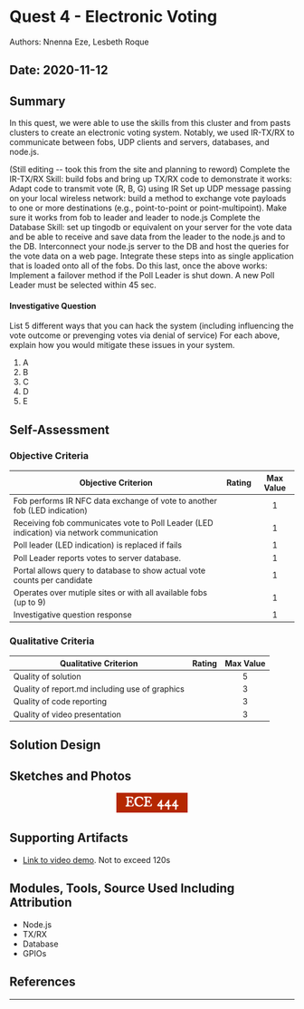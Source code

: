 # Quest 4 - Electronic Voting
Authors: Nnenna Eze, Lesbeth Roque

Date: 2020-11-12
-----

## Summary
In this quest, we were able to use the skills from this cluster and from pasts clusters to create an electronic voting system. Notably, we used IR-TX/RX to communicate between fobs, UDP clients and servers, databases, and node.js. 

(Still editing -- took this from the site and planning to reword)
Complete the IR-TX/RX Skill: build fobs and bring up TX/RX code to demonstrate it works: Adapt code to transmit vote (R, B, G) using IR
Set up UDP message passing on your local wireless network: build a method to exchange vote payloads to one or more destinations (e.g., point-to-point or point-multipoint). Make sure it works from fob to leader and leader to node.js
Complete the Database Skill: set up tingodb or equivalent on your server for the vote data and be able to receive and save data from the leader to the node.js and to the DB.
Interconnect your node.js server to the DB and host the queries for the vote data on a web page.
Integrate these steps into as single application that is loaded onto all of the fobs.
Do this last, once the above works: Implement a failover method if the Poll Leader is shut down. A new Poll Leader must be selected within 45 sec.

#### Investigative Question
List 5 different ways that you can hack the system (including influencing the vote outcome or prevenging votes via denial of service)
For each above, explain how you would mitigate these issues in your system.
1. A
2. B
3. C
4. D
5. E

## Self-Assessment

### Objective Criteria

| Objective Criterion | Rating | Max Value  | 
|---------------------------------------------|:-----------:|:---------:|
| Fob performs IR NFC data exchange of vote to another fob (LED indication) |  |  1     | 
| Receiving fob communicates vote to Poll Leader (LED indication) via network communication |  |  1     | 
| Poll leader (LED indication) is replaced if fails |  |  1     | 
| Poll Leader reports votes to server database. |  |  1     | 
| Portal allows query to database to show actual vote counts per candidate |  |  1     | 
| Operates over mutiple sites or with all available fobs (up to 9) |  |  1     | 
| Investigative question response|  |  1     | 

 
### Qualitative Criteria

| Qualitative Criterion | Rating | Max Value  | 
|---------------------------------------------|:-----------:|:---------:|
| Quality of solution |  |  5     | 
| Quality of report.md including use of graphics |  |  3     | 
| Quality of code reporting |  |  3     | 
| Quality of video presentation |  |  3     | 


## Solution Design



## Sketches and Photos
<center><img src="./images/ece444.png" width="25%" /></center>  
<center> </center>


## Supporting Artifacts
- [Link to video demo](). Not to exceed 120s


## Modules, Tools, Source Used Including Attribution
- Node.js
- TX/RX
- Database
- GPIOs

## References

-----

